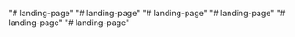 "# landing-page" 
"# landing-page" 
"# landing-page" 
"# landing-page" 
"# landing-page" 
"# landing-page" 
